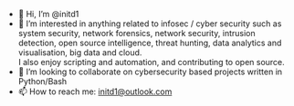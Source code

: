 - 👋 Hi, I’m @initd1
- 👀 I’m interested in anything related to infosec / cyber security such as system security, network forensics, network security, intrusion detection, open source intelligence, threat hunting, data analytics and visualisation, big data and cloud. 
<br> I also enjoy scripting and automation, and contributing to open source.
- 💞️ I’m looking to collaborate on cybersecurity based projects written in Python/Bash
- 📫 How to reach me: initd1@outlook.com

<!---
initd1/initd1 is a ✨ special ✨ repository because its `README.md` (this file) appears on your GitHub profile.
You can click the Preview link to take a look at your changes.
--->
